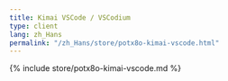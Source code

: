 ```yaml
---
title: Kimai VSCode / VSCodium
type: client
lang: zh_Hans
permalink: "/zh_Hans/store/potx8o-kimai-vscode.html"
---
```


{% include store/potx8o-kimai-vscode.md %}